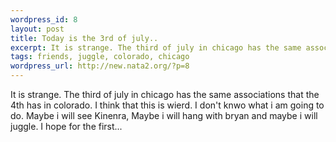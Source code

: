 ```yaml
--- 
wordpress_id: 8
layout: post
title: Today is the 3rd of july..
excerpt: It is strange. The third of july in chicago has the same associations that the 4th has in colorado. I think that this is wierd. I don't knwo what i am going to do. Maybe i will see Kinenra, Maybe i will hang with bryan and maybe i will juggle. I hope for the first...
tags: friends, juggle, colorado, chicago
wordpress_url: http://new.nata2.org/?p=8
---
```

It is strange. The third of july in chicago has the same associations that the 4th has in colorado. I think that this is wierd. I don't knwo what i am going to do. Maybe i will see Kinenra, Maybe i will hang with bryan and maybe i will juggle. I hope for the first...
